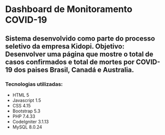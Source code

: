 # Dashboard de Monitoramento COVID-19

## Sistema desenvolvido como parte do processo seletivo da empresa Kidopi. Objetivo: Desenvolver uma página que mostre o total de casos confirmados e total de mortes por COVID-19 dos paises Brasil, Canadá e Australia. 

### Tecnologias utilizadas:
- HTML 5
- Javascript 1.5
- CSS 4.15
- Bootstrap 5.3
- PHP 7.4.33
- CodeIgniter 3.1.13
- MySQL 8.0.24